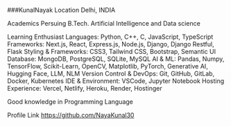 ###KunalNayak
Location
Delhi, INDIA

Academics
Persuing B.Tech. Artificial Intelligence and Data science 

Learning Enthusiast
Languages:
Python, C++, C, JavaScript, TypeScript
Frameworks:
Next.js, React, Express.js, Node.js, Django, Django Restful, Flask
Styling & Frameworks:
CSS3, Tailwind CSS, Bootstrap, Semantic UI
Database:
MongoDB, PostgreSQL, SQLite, MySQL
AI & ML:
Pandas, Numpy, TensorFlow, Scikit-Learn, OpenCV, Matplotlib, PyTorch, Generative AI, Hugging Face, LLM, NLM
Version Control & DevOps:
Git, GitHub, GitLab, Docker, Kubernetes
IDE & Environment:
VSCode, Jupyter Notebook
Hosting Experience:
Vercel, Netlify, Heroku, Render, Hostinger

Good knowledge in Programming Language


Profile Link
https://github.com/NayaKunal30
